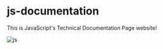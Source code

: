 # js-documentation
This is JavaScript's Technical Documentation Page website! 

![js](https://github.com/AbdullaAlHarun/js-documentation/assets/142358355/e8ebd693-6190-4d70-9b71-eb405defc87a)
